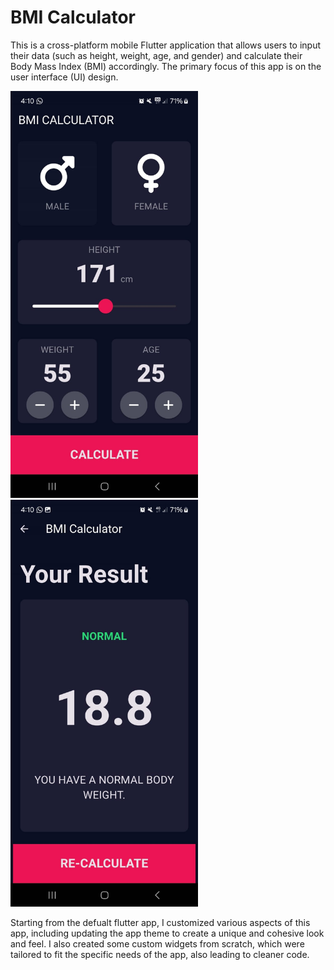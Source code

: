 # BMI Calculator

This is a cross-platform mobile Flutter application that allows users to input their data (such as height, weight, age, and gender) and calculate their Body Mass Index (BMI) accordingly. The primary focus of this app is on the user interface (UI) design.

<img src="readme images/input_page.jpg" alt="Input Page" width="300"/>
<img src="readme images/results_page.jpg" alt="Results Page" width="300"/>

Starting from the defualt flutter app, I customized various aspects of this app, including updating the app theme to create a unique and cohesive look and feel. I also created some custom widgets from scratch, which were tailored to fit the specific needs of the app, also leading to cleaner code.
